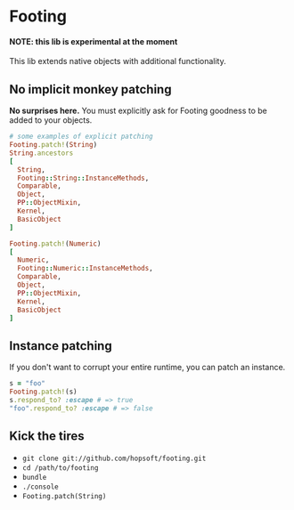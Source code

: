 # Footing

#### NOTE: this lib is experimental at the moment

This lib extends native objects with additional functionality.

## No implicit monkey patching

**No surprises here.** You must explicitly ask for Footing goodness to be added to your objects.

```ruby
# some examples of explicit patching
Footing.patch!(String)
String.ancestors
[
  String,
  Footing::String::InstanceMethods,
  Comparable,
  Object,
  PP::ObjectMixin,
  Kernel,
  BasicObject
]

Footing.patch!(Numeric)
[
  Numeric,
  Footing::Numeric::InstanceMethods,
  Comparable,
  Object,
  PP::ObjectMixin,
  Kernel,
  BasicObject
]
```

## Instance patching

If you don't want to corrupt your entire runtime, you can patch an instance.

```ruby
s = "foo"
Footing.patch!(s)
s.respond_to? :escape # => true
"foo".respond_to? :escape # => false
```

## Kick the tires

* `git clone git://github.com/hopsoft/footing.git`
* `cd /path/to/footing`
* `bundle`
* `./console`
* `Footing.patch(String)`
